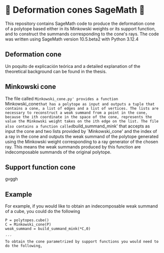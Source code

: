 # :small_blue_diamond: Deformation cones SageMath :small_blue_diamond:

This repository contains SageMath code to produce the deformation cone of a polytope based either in its Minkowski weights or its support function, and to construct the summands corresponding to the cone's rays.
The code was written using SageMath version 10.5.beta2 with Python 3.12.4

## Deformation cone

Un poquito de explicación teórica and a detailed explanation of the theoretical background can be found in the thesis.

## Minkowski cone

The file called `Minkowski_cone.py' provides a function `Minkowski_cone` that has a polytope as input and outputs a tuple that contains a cone, a list of edges and a list of vertices. The lists are necessary to reconstruct a weak summand from a point in the cone, because the ith coordinate in the space of the cone, represents the value the Minkowski weight takes on the ith edge on the list. The file also contains a function called `build_summand_mink' that accepts as input the cone and two lists provided by `Minkowski_cone' and the index of a ray in the cone and outputs the weak summand of the polytope generated using the Minkowski weight corresponding to a ray generator of the chosen ray. This means the weak summands produced by this function are indecomposable summands of the original polytope.

## Support function cone

gvggh

## Example

For example, if you would like to obtain an indecomposable weak summand of a cube, you could do the following

```
P = polytopes.cube()
C = Minkowski_cone(P)
weak_summand = build_summand_mink(*C,0)

´´´
To obtain the cone parametrized by support functions you would need to do the following,


